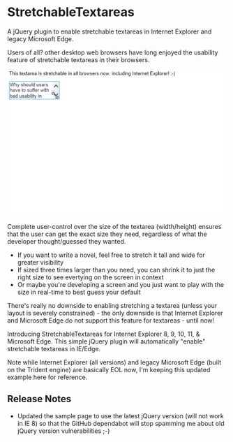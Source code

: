 # StretchableTextareas
A jQuery plugin to enable stretchable textareas in Internet Explorer and legacy Microsoft Edge.

Users of all? other desktop web browsers have long enjoyed the usability feature of stretchable textareas in their browsers.

![StretchableTextareas Example][1]

Complete user-control over the size of the textarea (width/height) ensures that the user can get the exact size they need, regardless of what the developer thought/guessed they wanted.

* If you want to write a novel, feel free to stretch it tall and wide for greater visibility
* If sized three times larger than you need, you can shrink it to just the right size to see evertying on the screen in context
* Or maybe you're developing a screen and you just want to play with the size in real-time to best guess your default


There's really no downside to enabling stretching a textarea (unless your layout is severely constrained) - the only downside is that Internet Explorer and Microsoft Edge do not support this feature for textareas - until now!

Introducing StretchableTextareas for Internet Explorer 8, 9, 10, 11, & Microsoft Edge.  This simple jQuery plugin will automatically "enable" stretchable textareas in IE/Edge.

Note while Internet Explorer (all versions) and legacy Microsoft Edge (built on the Trident engine) are basically EOL now, I'm keeping this updated example here for reference.

[1]: https://raw.githubusercontent.com/scunliffe/stretchabletextareas/master/ieStretchableTextareas.gif

## Release Notes
* Updated the sample page to use the latest jQuery version (will not work in IE 8) so that the GitHub dependabot will stop spamming me about old jQuery version vulnerabilities ;-)
